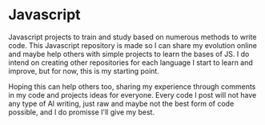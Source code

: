 # Javascript
Javascript projects to train and study based on numerous methods to write code.
This Javascript repository is made so I can share my evolution online and maybe help others with simple projects to learn the bases of JS.
I do intend on creating other repositories for each language I start to learn and improve, but for now, this is my starting point.

Hoping this can help others too, sharing my experience through comments in my code and projects ideas for everyone. Every code I post will not have any type of AI writing, just raw and maybe not the
best form of code possible, and I do promisse I'll give my best.
